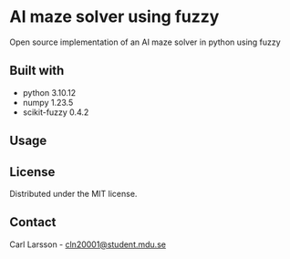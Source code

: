# AI maze solver using fuzzy
Open source implementation of an AI maze solver in python using fuzzy

## Built with
+ python 3.10.12
+ numpy 1.23.5 
+ scikit-fuzzy 0.4.2 


## Usage


## License
Distributed under the MIT license.

## Contact
Carl Larsson - cln20001@student.mdu.se

